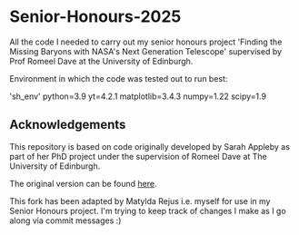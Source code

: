 # Senior-Honours-2025
All the code I needed to carry out my senior honours project 'Finding the Missing Baryons with NASA's Next Generation Telescope' supervised by Prof Romeel Dave at the University of Edinburgh. 

Environment in which the code was tested out to run best: 

'sh_env'
python=3.9 yt=4.2.1 matplotlib=3.4.3 numpy=1.22 scipy=1.9

## Acknowledgements

This repository is based on code originally developed by Sarah Appleby as part of her PhD project under the supervision of Romeel Dave at The University of Edinburgh.  

The original version can be found [here](https://github.com/sarahappleby/cgm/tree/master/absorption/ml_project).  

This fork has been adapted by Matylda Rejus i.e. myself for use in my Senior Honours project. I'm trying to keep track of changes I make as I go along via commit messages :)



